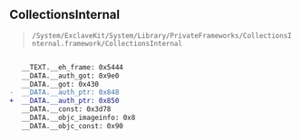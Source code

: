 ## CollectionsInternal

> `/System/ExclaveKit/System/Library/PrivateFrameworks/CollectionsInternal.framework/CollectionsInternal`

```diff

   __TEXT.__eh_frame: 0x5444
   __DATA.__auth_got: 0x9e0
   __DATA.__got: 0x430
-  __DATA.__auth_ptr: 0x848
+  __DATA.__auth_ptr: 0x850
   __DATA.__const: 0x3d78
   __DATA.__objc_imageinfo: 0x8
   __DATA.__objc_const: 0x90

```
